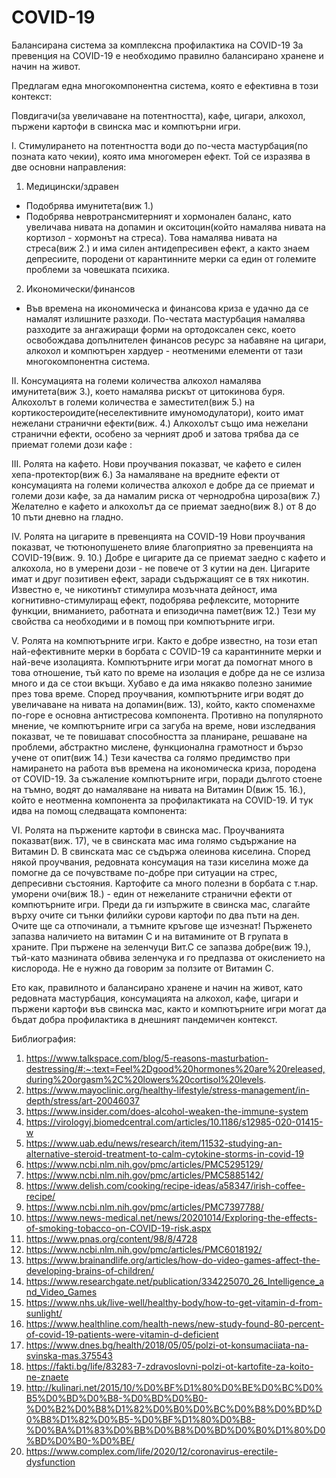 # COVID-19
Балансирана система за комплексна профилактика на COVID-19
За превенция на COVID-19 е необходимо правилно балансирано хранене и начин на живот.

Предлагам една многокомпонентна система, която е ефективна в този контекст:

Повдигачи(за увеличаване на потентността), кафе, цигари, алкохол, пържени картофи в свинска мас и компютърни игри.

I. Стимулирането на  потентността води до по-честа мастурбация(по позната като чекии), която има многомерен ефект. Той се изразява в две основни направления:
1) Медицински/здравен
- Подобрява имунитета(виж 1.)
- Подобрява невротрансмитерният и хормонален баланс, като увеличава нивата на допамин и окситоцин(който намалява нивата на кортизол - хормонът на стреса).
Това намалява нивата на стреса(виж 2.) и има силен антидепресивен ефект, а както знаем депресиите, породени от карантинните мерки са един от големите проблеми за човешката психика.
2) Икономически/финансов
- Във времена на икономическа и финансова криза е удачно да се намалят излишните разходи. По-честата мастурбация намалява разходите за ангажиращи форми на ортодоксален секс, 
което освобождава допълнителен финансов ресурс за набавяне на цигари, алкохол и компютърен хардуер - неотменими елементи от тази многокомпонентна система.

II. Консумацията на големи количества алкохол намалява имунитета(виж 3.), което намалява рискът от цитокинова буря. 
Алкохолът в големи количества е заместител(виж 5.) на кортикостероидите(неселективните имуномодулатори), които имат нежелани странични ефекти(виж. 4.)
Алкохолът също има нежелани странични ефекти, особено за черният дроб и затова трябва да се приемат големи дози кафе :

III. Ролята на кафето. 
Нови проучвания показват, че кафето е силен хепа-протектор(виж 6.)
За намаляване на вредните ефекти от консумацията на големи количества алкохол е добре да се приемат и големи дози кафе, за да намалим риска от чернодробна цироза(виж 7.)
Желателно е кафето и алкохолът да се приемат заедно(виж 8.) от 8 до 10 пъти дневно на гладно.

IV. Ролята на цигарите в превенцията на COVID-19
Нови проучвания показват, че тютюнопушенето влияе благоприятно за превенцията на COVID-19(виж. 9. 10.)
Добре е цигарите да се приемат заедно с кафето и алкохола, но в умерени дози - не повече от 3 кутии на ден.
Цигарите имат и друг позитивен ефект, заради съдържащият се в тях никотин. Известно е, че никотинът стимулира мозъчната
дейност, има когнитивно-стимулиращ ефект, подобрява рефлексите, моторните функции, вниманието, работната и епизодична памет(виж 12.)
Тези му свойства са необходими и в помощ при компютърните игри. 

V. Ролята на компютърните игри. 
Както е добре известно, на този етап най-ефективните мерки в борбата с COVID-19 са карантинните мерки и най-вече изолацията.
Компютърните игри могат да помогнат много в това отношение, тъй като по време на изолация е добре да не се излиза много и да се стои вкъщи. Хубаво е да има някакво полезно занимие през това време. Според проучвания, компютърните игри водят до увеличаване на нивата на допамин(виж. 13),
който, както споменахме по-горе е основна антистресова компонента. Противно на популярното мнение, че компютърните игри са загуба на време, нови изследвания показват,
че те повишават способността за планиране, решаване на проблеми, абстрактно мислене, функционална грамотност и бързо учене от опит(виж 14.)
Тези качества са голямо предимство при намирането на работа във времена на икономическа криза, породена от COVID-19.
За съжаление компютърните игри, поради дългото стоене на тъмно, водят до намаляване на нивата на Витамин D(виж 15. 16.), който е неотменна компонента за профилактиката на COVID-19.
И тук идва на помощ следващата компонента:

VI. Ролята на пържените картофи в свинска мас.
Проучванията показват(виж. 17), че в свинската мас има голямо съдържание на Витамин D. В свинската мас се съдържа олеинова киселина. 
Според някой проучвания, редовната консумация на тази киселина може да помогне да се почувстваме по-добре при ситуации на стрес, депресивни състояния.
Картофите са много полезни в борбата с т.нар. уморени очи(виж 18.) - един от нежеланите странични ефекти от компютърните игри. 
Преди да ги изпържите в свинска мас, слагайте върху очите си тънки филийки сурови картофи по два пъти на ден. Очите ще са отпочинали, а тъмните кръгове ще изчезнат!
Пърженето запазва наличието на витамин C и на витамините от B групата в храните. 
При пържене на зеленчуци Вит.С се запазва добре(виж 19.), тъй-като мазнината обвива зеленчука и го предпазва от окислението на кислорода.
Не е нужно да говорим за ползите от Витамин C.

Ето как, правилното и балансирано хранене и начин на живот, като редовната мастурбация, консумацията на алкохол, кафе, цигари и пържени картофи във свинска мас, както и компютърните игри могат да бъдат добра профилактика в днешният пандемичен контекст.



Библиография:
1. https://www.talkspace.com/blog/5-reasons-masturbation-destressing/#:~:text=Feel%2Dgood%20hormones%20are%20released,during%20orgasm%2C%20lowers%20cortisol%20levels.
2. https://www.mayoclinic.org/healthy-lifestyle/stress-management/in-depth/stress/art-20046037
3. https://www.insider.com/does-alcohol-weaken-the-immune-system
4. https://virologyj.biomedcentral.com/articles/10.1186/s12985-020-01415-w
5. https://www.uab.edu/news/research/item/11532-studying-an-alternative-steroid-treatment-to-calm-cytokine-storms-in-covid-19
6. https://www.ncbi.nlm.nih.gov/pmc/articles/PMC5295129/
7. https://www.ncbi.nlm.nih.gov/pmc/articles/PMC5885142/
8. https://www.delish.com/cooking/recipe-ideas/a58347/irish-coffee-recipe/
9. https://www.ncbi.nlm.nih.gov/pmc/articles/PMC7397788/
10. https://www.news-medical.net/news/20201014/Exploring-the-effects-of-smoking-tobacco-on-COVID-19-risk.aspx
11. https://www.pnas.org/content/98/8/4728
12. https://www.ncbi.nlm.nih.gov/pmc/articles/PMC6018192/
13. https://www.brainandlife.org/articles/how-do-video-games-affect-the-developing-brains-of-children/
14. https://www.researchgate.net/publication/334225070_26_Intelligence_and_Video_Games
15. https://www.nhs.uk/live-well/healthy-body/how-to-get-vitamin-d-from-sunlight/
16. https://www.healthline.com/health-news/new-study-found-80-percent-of-covid-19-patients-were-vitamin-d-deficient
17. https://www.dnes.bg/health/2018/05/05/polzi-ot-konsumaciiata-na-svinska-mas.375543
18. https://fakti.bg/life/83283-7-zdravoslovni-polzi-ot-kartofite-za-koito-ne-znaete
19. http://kulinari.net/2015/10/%D0%BF%D1%80%D0%BE%D0%BC%D0%B5%D0%BD%D0%B8-%D0%BD%D0%B0-%D0%B2%D0%B8%D1%82%D0%B0%D0%BC%D0%B8%D0%BD%D0%B8%D1%82%D0%B5-%D0%BF%D1%80%D0%B8-%D0%BA%D1%83%D0%BB%D0%B8%D0%BD%D0%B0%D1%80%D0%BD%D0%B0-%D0%BE/
20. https://www.complex.com/life/2020/12/coronavirus-erectile-dysfunction
